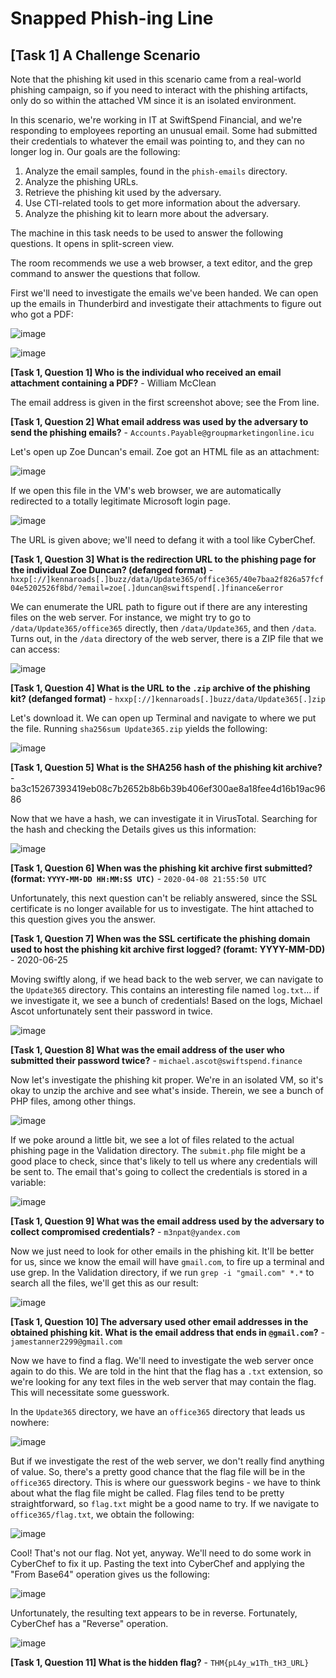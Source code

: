 # Snapped Phish-ing Line

## [Task 1] A Challenge Scenario

Note that the phishing kit used in this scenario came from a real-world phishing campaign, so if you need to interact with the phishing artifacts, only do so within the attached VM since it is an isolated environment.

In this scenario, we're working in IT at SwiftSpend Financial, and we're responding to employees reporting an unusual email. Some had submitted their credentials to whatever the email was pointing to, and they can no longer log in. Our goals are the following:
1. Analyze the email samples, found in the `phish-emails` directory.
2. Analyze the phishing URLs.
3. Retrieve the phishing kit used by the adversary.
4. Use CTI-related tools to get more information about the adversary.
5. Analyze the phishing kit to learn more about the adversary.

The machine in this task needs to be used to answer the following questions. It opens in split-screen view.

The room recommends we use a web browser, a text editor, and the grep command to answer the questions that follow.

First we'll need to investigate the emails we've been handed. We can open up the emails in Thunderbird and investigate their attachments to figure out who got a PDF:

![image](https://github.com/user-attachments/assets/520d114e-4862-4e14-8122-386807666d6b)

![image](https://github.com/user-attachments/assets/90b8f136-1022-49d5-8bb4-26cac34c078e)

**[Task 1, Question 1] Who is the individual who received an email attachment containing a PDF?** - William McClean

The email address is given in the first screenshot above; see the From line.

**[Task 1, Question 2] What email address was used by the adversary to send the phishing emails?** - `Accounts.Payable@groupmarketingonline.icu`

Let's open up Zoe Duncan's email. Zoe got an HTML file as an attachment:

![image](https://github.com/user-attachments/assets/713ff603-c767-4519-b473-d4d39342867d)

If we open this file in the VM's web browser, we are automatically redirected to a totally legitimate Microsoft login page.

![image](https://github.com/user-attachments/assets/62a39f52-e2a7-4090-89ac-2b65830b6aa9)

The URL is given above; we'll need to defang it with a tool like CyberChef.

**[Task 1, Question 3] What is the redirection URL to the phishing page for the individual Zoe Duncan? (defanged format)** - `hxxp[://]kennaroads[.]buzz/data/Update365/office365/40e7baa2f826a57fcf04e5202526f8bd/?email=zoe[.]duncan@swiftspend[.]finance&error`

We can enumerate the URL path to figure out if there are any interesting files on the web server. For instance, we might try to go to `/data/Update365/office365` directly, then `/data/Update365`, and then `/data`. Turns out, in the `/data` directory of the web server, there is a ZIP file that we can access:

![image](https://github.com/user-attachments/assets/935c33ea-de01-4b56-8b4d-f15709c67b11)

**[Task 1, Question 4] What is the URL to the `.zip` archive of the phishing kit? (defanged format)** - `hxxp[://]kennaroads[.]buzz/data/Update365[.]zip`

Let's download it. We can open up Terminal and navigate to where we put the file. Running `sha256sum Update365.zip` yields the following:

![image](https://github.com/user-attachments/assets/dc0fd7fb-56c6-4ad5-bc68-d88d1b246a6a)

**[Task 1, Question 5] What is the SHA256 hash of the phishing kit archive?** - ba3c15267393419eb08c7b2652b8b6b39b406ef300ae8a18fee4d16b19ac9686

Now that we have a hash, we can investigate it in VirusTotal. Searching for the hash and checking the Details gives us this information:

![image](https://github.com/user-attachments/assets/7644ffe8-e668-4f5b-ba85-182774e7356f)

**[Task 1, Question 6] When was the phishing kit archive first submitted? (format: `YYYY-MM-DD HH:MM:SS UTC)`** - `2020-04-08 21:55:50 UTC`

Unfortunately, this next question can't be reliably answered, since the SSL certificate is no longer available for us to investigate. The hint attached to this question gives you the answer.

**[Task 1, Question 7] When was the SSL certificate the phishing domain used to host the phishing kit archive first logged? (foramt: YYYY-MM-DD)** - 2020-06-25

Moving swiftly along, if we head back to the web server, we can navigate to the `Update365` directory. This contains an interesting file named `log.txt`... if we investigate it, we see a bunch of credentials! Based on the logs, Michael Ascot unfortunately sent their password in twice.

![image](https://github.com/user-attachments/assets/682f99e1-b8ee-45ed-a9af-eb77b8146fb2)

**[Task 1, Question 8] What was the email address of the user who submitted their password twice?** - `michael.ascot@swiftspend.finance`

Now let's investigate the phishing kit proper. We're in an isolated VM, so it's okay to unzip the archive and see what's inside. Therein, we see a bunch of PHP files, among other things.

![image](https://github.com/user-attachments/assets/e831b24f-c7bd-4f8d-8ea7-78f9d52a1296)

If we poke around a little bit, we see a lot of files related to the actual phishing page in the Validation directory. The `submit.php` file might be a good place to check, since that's likely to tell us where any credentials will be sent to. The email that's going to collect the credentials is stored in a variable:

![image](https://github.com/user-attachments/assets/37091a43-4a69-406a-b272-6b22f55124ca)

**[Task 1, Question 9] What was the email address used by the adversary to collect compromised credentials?** - `m3npat@yandex.com`

Now we just need to look for other emails in the phishing kit. It'll be better for us, since we know the email will have `gmail.com`, to fire up a terminal and use grep. In the Validation directory, if we run `grep -i "gmail.com" *.*` to search all the files, we'll get this as our result:

![image](https://github.com/user-attachments/assets/01ca2907-a2cd-4c98-944c-ef6fdea1c6e3)

**[Task 1, Question 10] The adversary used other email addresses in the obtained phishing kit. What is the email address that ends in `@gmail.com`?** - `jamestanner2299@gmail.com`

Now we have to find a flag. We'll need to investigate the web server once again to do this. We are told in the hint that the flag has a `.txt` extension, so we're looking for any text files in the web server that may contain the flag. This will necessitate some guesswork.

In the `Update365` directory, we have an `office365` directory that leads us nowhere:

![image](https://github.com/user-attachments/assets/0761f1b0-72a4-4bdb-a639-ea6c82010a59)

But if we investigate the rest of the web server, we don't really find anything of value. So, there's a pretty good chance that the flag file will be in the `office365` directory. This is where our guesswork begins - we have to think about what the flag file might be called. Flag files tend to be pretty straightforward, so `flag.txt` might be a good name to try. If we navigate to `office365/flag.txt`, we obtain the following:

![image](https://github.com/user-attachments/assets/d523e0a4-75be-4d5a-986e-2f95deafd435)

Cool! That's not our flag. Not yet, anyway. We'll need to do some work in CyberChef to fix it up. Pasting the text into CyberChef and applying the "From Base64" operation gives us the following:

![image](https://github.com/user-attachments/assets/51dc84a9-248d-4411-bfee-80fef56350cb)

Unfortunately, the resulting text appears to be in reverse. Fortunately, CyberChef has a "Reverse" operation.

![image](https://github.com/user-attachments/assets/5bee92e9-a5bd-43b4-a2e9-62be62a56c1d)

**[Task 1, Question 11] What is the hidden flag?** - `THM{pL4y_w1Th_tH3_URL}`
